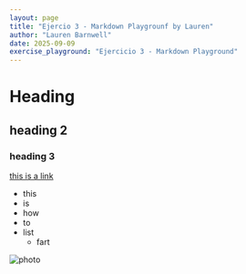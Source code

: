 ```yaml
---
layout: page
title: "Ejercio 3 - Markdown Playgrounf by Lauren"
author: "Lauren Barnwell"
date: 2025-09-09
exercise_playground: "Ejercicio 3 - Markdown Playground"
---
```


# Heading

## heading 2

### heading 3

[this is a link](https://docs.google.com/spreadsheets/d/1umgD4Pp-t0WndBGQ4xmeVaVdvsxtYJnZTHrocTJYtWo/edit?gid=0#gid=0)



- this
- is
- how
- to
- list
  - fart  

![photo](https://encrypted-tbn0.gstatic.com/images?q=tbn:ANd9GcRoDim25Sj5loXJbpYM0NKMZI2geNtFbDme5A&s)
